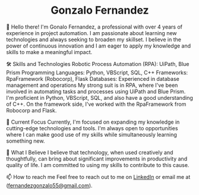 <h1 align="center">Gonzalo Fernandez</h1>
👋 Hello there! I'm Gonalo Fernandez, a professional with over 4 years of experience in project automation. I am passionate about learning new technologies and always seeking to broaden my skillset. I believe in the power of continuous innovation and I am eager to apply my knowledge and skills to make a meaningful impact.

🛠 Skills and Technologies
Robotic Process Automation (RPA): UiPath, Blue Prism
Programming Languages: Python, VBScript, SQL, C++
Frameworks: RpaFramework (Robocorp), Flask
Databases: Experienced in database management and operations
My strong suit is in RPA, where I've been involved in automating tasks and processes using UiPath and Blue Prism. I'm proficient in Python, VBScript, SQL, and also have a good understanding of C++. On the framework side, I've worked with the RpaFramework from Robocorp and Flask.

🔭 Current Focus
Currently, I'm focused on expanding my knowledge in cutting-edge technologies and tools. I'm always open to opportunities where I can make good use of my skills while simultaneously learning something new.

🌱 What I Believe
I believe that technology, when used creatively and thoughtfully, can bring about significant improvements in productivity and quality of life. I am committed to using my skills to contribute to this cause.

📫 How to reach me
Feel free to reach out to me on [LinkedIn](https://www.linkedin.com/in/fernandez-gonzalo/) or email me at (fernandezgonzalo55@gmail.com).

